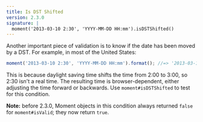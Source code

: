 ```yaml
---
title: Is DST Shifted
version: 2.3.0
signature: |
  moment('2013-03-10 2:30', 'YYYY-MM-DD HH:mm').isDSTShifted()
---
```



Another important piece of validation is to know if the date has been moved by a DST. For example, in most of the United States:

```javascript
moment('2013-03-10 2:30', 'YYYY-MM-DD HH:mm').format(); //=> '2013-03-10T01:30:00-05:00'
```

This is because daylight saving time shifts the time from 2:00 to 3:00, so 2:30 isn't a real time. The resulting time is browser-dependent, either adjusting the time forward or backwards. Use `moment#isDSTShifted` to test for this condition.

**Note:** before 2.3.0, Moment objects in this condition always returned `false` for `moment#isValid`; they now return `true`.
